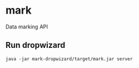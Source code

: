 mark
====

Data marking API


## Run dropwizard
```
java -jar mark-dropwizard/target/mark.jar server
```

